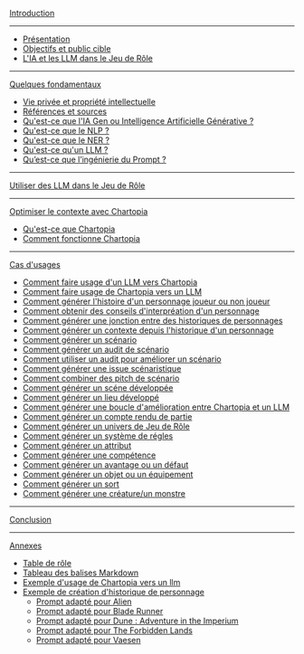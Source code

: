 [Introduction]([https://github.com/ChrisLex-Freelance/JDRIAAIRPG/edit/main/Usage%20des%20LLM%20dans%20le%20JDR.md#introduction](https://github.com/ChrisLex-Freelance/JDRIAAIRPG/blob/main/Usage%20des%20LLM%20dans%20le%20JDR.md#introduction))
***
* [Présentation]([https://github.com/ChrisLex-Freelance/JDRIAAIRPG/edit/main/Usage%20des%20LLM%20dans%20le%20JDR.md#pr%C3%A9sentation](https://github.com/ChrisLex-Freelance/JDRIAAIRPG/blob/main/Usage%20des%20LLM%20dans%20le%20JDR.md#pr%C3%A9sentation))
* [Objectifs et public cible](https://github.com/ChrisLex-Freelance/JDRIAAIRPG/edit/main/Usage%20des%20LLM%20dans%20le%20JDR.md#objectifs-et-public-cible)
* [L'IA et les LLM dans le Jeu de Rôle](https://github.com/ChrisLex-Freelance/JDRIAAIRPG/edit/main/Usage%20des%20LLM%20dans%20le%20JDR.md#lia-et-les-llm-dans-le-jdr)
***
[Quelques fondamentaux](https://github.com/ChrisLex-Freelance/JDRIAAIRPG/edit/main/Usage%20des%20LLM%20dans%20le%20JDR.md#quelques-fondamentaux)
* [Vie privée et propriété intellectuelle](https://github.com/ChrisLex-Freelance/JDRIAAIRPG/edit/main/Usage%20des%20LLM%20dans%20le%20JDR.md#vie-priv%C3%A9e-et-propri%C3%A9t%C3%A9-intellectuelle)
* [Références et sources](https://github.com/ChrisLex-Freelance/JDRIAAIRPG/edit/main/Usage%20des%20LLM%20dans%20le%20JDR.md#r%C3%A9f%C3%A9rences-et-sources)
* [Qu'est-ce que l'IA Gen ou Intelligence Artificielle Générative ?](https://github.com/ChrisLex-Freelance/JDRIAAIRPG/edit/main/Usage%20des%20LLM%20dans%20le%20JDR.md#quest-ce-que-la-gen-ai-ou-intelligence-artificielle-g%C3%A9n%C3%A9rative-)
* [Qu'est-ce que le NLP ?](https://github.com/ChrisLex-Freelance/JDRIAAIRPG/edit/main/Usage%20des%20LLM%20dans%20le%20JDR.md#quest-ce-que-le-nlp-)
* [Qu'est-ce que le NER ?](https://github.com/ChrisLex-Freelance/JDRIAAIRPG/edit/main/Usage%20des%20LLM%20dans%20le%20JDR.md#quest-ce-que-le-ner-)
* [Qu'est-ce qu'un LLM ?](https://github.com/ChrisLex-Freelance/JDRIAAIRPG/edit/main/Usage%20des%20LLM%20dans%20le%20JDR.md#quest-ce-quun-llm-)
* [Qu’est-ce que l’ingénierie du Prompt ?](https://github.com/ChrisLex-Freelance/JDRIAAIRPG/edit/main/Usage%20des%20LLM%20dans%20le%20JDR.md#quest-ce-que-ling%C3%A9nierie-du-prompt)
***
[Utiliser des LLM dans le Jeu de Rôle](https://github.com/ChrisLex-Freelance/JDRIAAIRPG/edit/main/Usage%20des%20LLM%20dans%20le%20JDR.md#utiliser-des-llm-dans-le-jeu-de-r%C3%B4le)
***
[Optimiser le contexte avec Chartopia](https://github.com/ChrisLex-Freelance/JDRIAAIRPG/edit/main/Usage%20des%20LLM%20dans%20le%20JDR.md#optimiser-le-contexte-avec-chartopia)
* [Qu'est-ce que Chartopia](https://github.com/ChrisLex-Freelance/JDRIAAIRPG/edit/main/Usage%20des%20LLM%20dans%20le%20JDR.md#quest-ce-que-chartopia)
* [Comment fonctionne Chartopia](https://github.com/ChrisLex-Freelance/JDRIAAIRPG/edit/main/Usage%20des%20LLM%20dans%20le%20JDR.md#comment-fonctionne-chartopia-)
***
[Cas d'usages](https://github.com/ChrisLex-Freelance/JDRIAAIRPG/edit/main/Usage%20des%20LLM%20dans%20le%20JDR.md#cas-dusages)
* [Comment faire usage d'un LLM vers Chartopia](https://github.com/ChrisLex-Freelance/JDRIAAIRPG/edit/main/Usage%20des%20LLM%20dans%20le%20JDR.md#comment-faire-usage-dun-llm-vers-chartopia)
* [Comment faire usage de Chartopia vers un LLM](https://github.com/ChrisLex-Freelance/JDRIAAIRPG/edit/main/Usage%20des%20LLM%20dans%20le%20JDR.md#comment-faire-usage-de-chartopia-vers-un-llm)
* [Comment générer l'histoire d'un personnage joueur ou non joueur](https://github.com/ChrisLex-Freelance/JDRIAAIRPG/edit/main/Usage%20des%20LLM%20dans%20le%20JDR.md#g%C3%A9n%C3%A9ration-dhistoires-de-personnage-joueur-ou-non-joueur)
* [Comment obtenir des conseils d'interpréation d'un personnage](https://github.com/ChrisLex-Freelance/JDRIAAIRPG/edit/main/Usage%20des%20LLM%20dans%20le%20JDR.md#conseils-dinterpr%C3%A9tation)
* [Comment générer une jonction entre des historiques de personnages](https://github.com/ChrisLex-Freelance/JDRIAAIRPG/edit/main/Usage%20des%20LLM%20dans%20le%20JDR.md#g%C3%A9n%C3%A9ration-dune-jonction-entre-les-historiques-de-personnages)
* [Comment générer un contexte depuis l'historique d'un personnage](https://github.com/ChrisLex-Freelance/JDRIAAIRPG/edit/main/Usage%20des%20LLM%20dans%20le%20JDR.md#g%C3%A9n%C3%A9ration-dun-contexte-depuis-lhistorique-dun-personnage)
* [Comment générer un scénario](https://github.com/ChrisLex-Freelance/JDRIAAIRPG/edit/main/Usage%20des%20LLM%20dans%20le%20JDR.md#g%C3%A9n%C3%A9ration-dun-sc%C3%A9nario)
* [Comment générer un audit de scénario](https://github.com/ChrisLex-Freelance/JDRIAAIRPG/edit/main/Usage%20des%20LLM%20dans%20le%20JDR.md#g%C3%A9n%C3%A9ration-dun-audit-de-sc%C3%A9nario)
* [Comment utiliser un audit pour améliorer un scénario](https://github.com/ChrisLex-Freelance/JDRIAAIRPG/edit/main/Usage%20des%20LLM%20dans%20le%20JDR.md#am%C3%A9lioration-des-sc%C3%A9narios)
* [Comment générer une issue scénaristique](https://github.com/ChrisLex-Freelance/JDRIAAIRPG/edit/main/Usage%20des%20LLM%20dans%20le%20JDR.md#g%C3%A9n%C3%A9ration-dissues-sc%C3%A9naristiques)
* [Comment combiner des pitch de scénario](https://github.com/ChrisLex-Freelance/JDRIAAIRPG/edit/main/Usage%20des%20LLM%20dans%20le%20JDR.md#g%C3%A9n%C3%A9ration-de-combinaison-de-sc%C3%A9narios)
* [Comment générer un scéne développée](https://github.com/ChrisLex-Freelance/JDRIAAIRPG/edit/main/Usage%20des%20LLM%20dans%20le%20JDR.md#g%C3%A9n%C3%A9ration-dune-sc%C3%A8ne-d%C3%A9velopp%C3%A9)
* [Comment générer un lieu développé](https://github.com/ChrisLex-Freelance/JDRIAAIRPG/edit/main/Usage%20des%20LLM%20dans%20le%20JDR.md#g%C3%A9n%C3%A9ration-dun-lieu-d%C3%A9velopp%C3%A9)
* [Comment générer une boucle d'amélioration entre Chartopia et un LLM](https://github.com/ChrisLex-Freelance/JDRIAAIRPG/edit/main/Usage%20des%20LLM%20dans%20le%20JDR.md#feedback-loop-entre-le-llm-et-chartopia)
* [Comment générer un compte rendu de partie](https://github.com/ChrisLex-Freelance/JDRIAAIRPG/edit/main/Usage%20des%20LLM%20dans%20le%20JDR.md#g%C3%A9n%C3%A9ration-de-comptes-rendus-de-partie)
* [Comment générer un univers de Jeu de Rôle](https://github.com/ChrisLex-Freelance/JDRIAAIRPG/edit/main/Usage%20des%20LLM%20dans%20le%20JDR.md#conception-dunivers)
* [Comment générer un système de régles](https://github.com/ChrisLex-Freelance/JDRIAAIRPG/edit/main/Usage%20des%20LLM%20dans%20le%20JDR.md#conception-dun-cadre-de-r%C3%A8gle)
* [Comment générer un attribut](https://github.com/ChrisLex-Freelance/JDRIAAIRPG/edit/main/Usage%20des%20LLM%20dans%20le%20JDR.md#cr%C3%A9ation-dun-attribut)
* [Comment générer une compétence](https://github.com/ChrisLex-Freelance/JDRIAAIRPG/edit/main/Usage%20des%20LLM%20dans%20le%20JDR.md#cr%C3%A9ation-dune-comp%C3%A9tence)
* [Comment générer un avantage ou un défaut](https://github.com/ChrisLex-Freelance/JDRIAAIRPG/edit/main/Usage%20des%20LLM%20dans%20le%20JDR.md#cr%C3%A9ation-dun-avantaged%C3%A9faut)
* [Comment générer un objet ou un équipement](https://github.com/ChrisLex-Freelance/JDRIAAIRPG/edit/main/Usage%20des%20LLM%20dans%20le%20JDR.md#cr%C3%A9ation-dun-objet)
* [Comment générer un sort](https://github.com/ChrisLex-Freelance/JDRIAAIRPG/edit/main/Usage%20des%20LLM%20dans%20le%20JDR.md#cr%C3%A9ation-dun-sort)
* [Comment générer une créature/un monstre](https://github.com/ChrisLex-Freelance/JDRIAAIRPG/edit/main/Usage%20des%20LLM%20dans%20le%20JDR.md#cr%C3%A9ation-dune-cr%C3%A9aturemonstre)
***
[Conclusion](https://github.com/ChrisLex-Freelance/JDRIAAIRPG/edit/main/Usage%20des%20LLM%20dans%20le%20JDR.md#conclusion)
***
[Annexes](https://github.com/ChrisLex-Freelance/JDRIAAIRPG/edit/main/Usage%20des%20LLM%20dans%20le%20JDR.md#annexes)
* [Table de rôle](https://github.com/ChrisLex-Freelance/JDRIAAIRPG/edit/main/Usage%20des%20LLM%20dans%20le%20JDR.md#table-des-r%C3%B4les)
* [Tableau des balises Markdown](https://github.com/ChrisLex-Freelance/JDRIAAIRPG/edit/main/Usage%20des%20LLM%20dans%20le%20JDR.md#tableau-des-balises-markdown)
* [Exemple d'usage de Chartopia vers un llm](https://github.com/ChrisLex-Freelance/JDRIAAIRPG/edit/main/Usage%20des%20LLM%20dans%20le%20JDR.md#exemple-dusage-de-chartopia-vers-un-llm)
* [Exemple de création d'historique de personnage](https://github.com/ChrisLex-Freelance/JDRIAAIRPG/edit/main/Usage%20des%20LLM%20dans%20le%20JDR.md#exemple-dhistorique-de-personnage)
  * [Prompt adapté pour Alien]()
  * [Prompt adapté pour Blade Runner]()
  * [Prompt adapté pour Dune : Adventure in the Imperium]()
  * [Prompt adapté pour The Forbidden Lands]()
  * [Prompt adapté pour Vaesen]()
